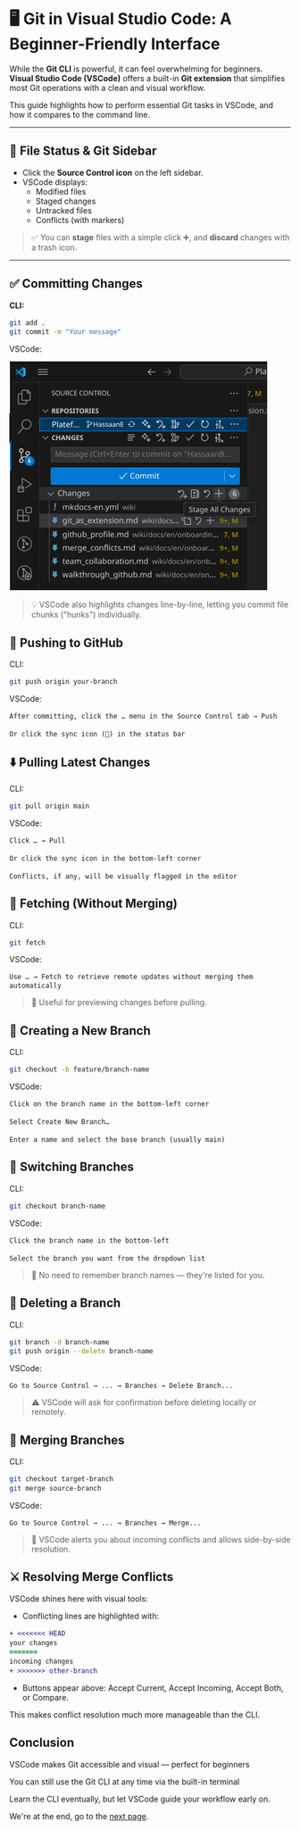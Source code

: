# 🖥️ Git in Visual Studio Code: A Beginner-Friendly Interface

While the **Git CLI** is powerful, it can feel overwhelming for beginners.  
**Visual Studio Code (VSCode)** offers a built-in **Git extension** that simplifies most Git operations with a clean and visual workflow.

This guide highlights how to perform essential Git tasks in VSCode, and how it compares to the command line.

---

## 📄 File Status & Git Sidebar

- Click the **Source Control icon** on the left sidebar.
- VSCode displays:
  - Modified files
  - Staged changes
  - Untracked files
  - Conflicts (with markers)

> ✅ You can **stage** files with a simple click ➕, and **discard** changes with a trash icon.

---

## ✅ Committing Changes

**CLI:**
``` bash
git add .
git commit -m "Your message"
```


VSCode:

![Stage_and_commit](./img/stage_and_commit.png)

> 💡 VSCode also highlights changes line-by-line, letting you commit file chunks ("hunks") individually.

## 🚀 Pushing to GitHub

CLI:

```bash
git push origin your-branch
```

VSCode:

    After committing, click the … menu in the Source Control tab → Push

    Or click the sync icon (🔄) in the status bar

## ⬇️ Pulling Latest Changes

CLI:

```bash
git pull origin main
```

VSCode: 

    Click … → Pull

    Or click the sync icon in the bottom-left corner

    Conflicts, if any, will be visually flagged in the editor

## 🔄 Fetching (Without Merging)

CLI:

```bash
git fetch
```

VSCode:

    Use … → Fetch to retrieve remote updates without merging them automatically

> 🧠 Useful for previewing changes before pulling.

## 🌿 Creating a New Branch

CLI:

```bash
git checkout -b feature/branch-name
```

VSCode:

    Click on the branch name in the bottom-left corner

    Select Create New Branch…

    Enter a name and select the base branch (usually main)

## 🔁 Switching Branches

CLI:

```bash
git checkout branch-name
```

VSCode:

    Click the branch name in the bottom-left

    Select the branch you want from the dropdown list

> 🔄 No need to remember branch names — they're listed for you.

## 🧹 Deleting a Branch

CLI:

```bash
git branch -d branch-name
git push origin --delete branch-name
```

VSCode:

    Go to Source Control → ... → Branches → Delete Branch... 

> ⚠️ VSCode will ask for confirmation before deleting locally or remotely.

## 🔀 Merging Branches

CLI:

```bash
git checkout target-branch
git merge source-branch
```
VSCode:

    Go to Source Control → ... → Branches → Merge... 

> 📌 VSCode alerts you about incoming conflicts and allows side-by-side resolution.

## ⚔️ Resolving Merge Conflicts

VSCode shines here with visual tools:

* Conflicting lines are highlighted with:

```diff
+ <<<<<<< HEAD
your changes
=======
incoming changes
+ >>>>>>> other-branch
```

* Buttons appear above: Accept Current, Accept Incoming, Accept Both, or Compare.

This makes conflict resolution much more manageable than the CLI.

## Conclusion

VSCode makes Git accessible and visual — perfect for beginners

You can still use the Git CLI at any time via the built-in terminal

Learn the CLI eventually, but let VSCode guide your workflow early on.

We're at the end, go to the [next page](./git_complete.md).